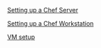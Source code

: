 [Setting up a Chef Server](./doc/chef-server-setup.md)

[Setting up a Chef Workstation](./doc/chef-workstation-setup.md)

[VM setup](./doc/vm-setup.md)
